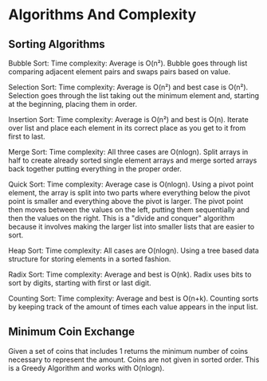 # Algorithms And Complexity


## Sorting Algorithms

Bubble Sort: Time complexity: Average is O(n²). Bubble goes through list comparing adjacent element pairs and swaps pairs based on value.

Selection Sort: Time complexity: Average is O(n²) and best case is O(n²). Selection goes through the list taking out the minimum element and, starting at the beginning, placing them in order.

Insertion Sort: Time complexity: Average is O(n²) and best is O(n). Iterate over list and place each element in its correct place as you get to it from first to last.

Merge Sort: Time complexity: All three cases are O(nlogn). Split arrays in half to create already sorted single element arrays and merge sorted arrays back together putting everything in the proper order.

Quick Sort: Time complexity: Average case is O(nlogn). Using a pivot point element, the array is split into two parts where everything below the pivot point is smaller and everything above the pivot is larger. The pivot point then moves between the values on the left, putting them sequentially and then the values on the right. This is a "divide and conquer" algorithm because it involves making the larger list into smaller lists that are easier to sort.

Heap Sort: Time complexity: All cases are O(nlogn). Using a tree based data structure for storing elements in a sorted fashion.

Radix Sort: Time complexity: Average and best is O(nk). Radix uses bits to sort by digits, starting with first or last digit.

Counting Sort: Time complexity: Average and best is O(n+k). Counting sorts by keeping track of the amount of times each value appears in the input list.


## Minimum Coin Exchange
Given a set of coins that includes 1 returns the minimum number of coins necessary to represent the amount.
Coins are not given in sorted order.
This is a Greedy Algorithm and works with O(nlogn).
